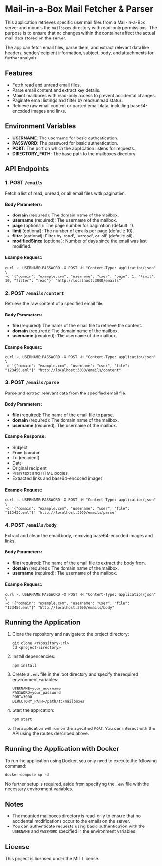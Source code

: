 # Mail-in-a-Box Mail Fetcher & Parser

This application retrieves specific user mail files from a Mail-in-a-Box server and mounts the `mailboxes` directory with read-only permissions. The purpose is to ensure that no changes within the container affect the actual mail data stored on the server.

The app can fetch email files, parse them, and extract relevant data like headers, sender/recipient information, subject, body, and attachments for further analysis.

## Features

*   Fetch read and unread email files.
*   Parse email content and extract key details.
*   Mount mailboxes with read-only access to prevent accidental changes.
*   Paginate email listings and filter by read/unread status.
*   Retrieve raw email content or parsed email data, including base64-encoded images and links.

## Environment Variables

*   **USERNAME**: The username for basic authentication.
*   **PASSWORD**: The password for basic authentication.
*   **PORT**: The port on which the application listens for requests.
*   **DIRECTORY_PATH**: The base path to the mailboxes directory.

## API Endpoints

### 1\. POST `/emails`

Fetch a list of read, unread, or all email files with pagination.

#### Body Parameters:

*   **domain** (required): The domain name of the mailbox.
*   **username** (required): The username of the mailbox.
*   **page** (optional): The page number for pagination (default: 1).
*   **limit** (optional): The number of emails per page (default: 10).
*   **filter** (optional): Filter by 'read', 'unread', or 'all' (default: all).
*   **modifiedSince** (optional): Number of days since the email was last modified.

#### Example Request:

```
curl -u USERNAME:PASSWORD -X POST -H "Content-Type: application/json" \
-d '{"domain": "example.com", "username": "user", "page": 1, "limit": 10, "filter": "read"}' "http://localhost:3000/emails"
```

### 2\. POST `/emails/content`

Retrieve the raw content of a specified email file.

#### Body Parameters:

*   **file** (required): The name of the email file to retrieve the content.
*   **domain** (required): The domain name of the mailbox.
*   **username** (required): The username of the mailbox.

#### Example Request:

```
curl -u USERNAME:PASSWORD -X POST -H "Content-Type: application/json" \
-d '{"domain": "example.com", "username": "user", "file": "123456.eml"}' "http://localhost:3000/emails/content"
```

### 3\. POST `/emails/parse`

Parse and extract relevant data from the specified email file.

#### Body Parameters:

*   **file** (required): The name of the email file to parse.
*   **domain** (required): The domain name of the mailbox.
*   **username** (required): The username of the mailbox.

#### Example Response:

*   Subject
*   From (sender)
*   To (recipient)
*   Date
*   Original recipient
*   Plain text and HTML bodies
*   Extracted links and base64-encoded images

#### Example Request:

```
curl -u USERNAME:PASSWORD -X POST -H "Content-Type: application/json" \
-d '{"domain": "example.com", "username": "user", "file": "123456.eml"}' "http://localhost:3000/emails/parse"
```

### 4\. POST `/emails/body`

Extract and clean the email body, removing base64-encoded images and links.

#### Body Parameters:

*   **file** (required): The name of the email file to extract the body from.
*   **domain** (required): The domain name of the mailbox.
*   **username** (required): The username of the mailbox.

#### Example Request:

```
curl -u USERNAME:PASSWORD -X POST -H "Content-Type: application/json" \
-d '{"domain": "example.com", "username": "user", "file": "123456.eml"}' "http://localhost:3000/emails/body"
```

## Running the Application

1.  Clone the repository and navigate to the project directory:

    ```
    git clone <repository-url>
    cd <project-directory>
    ```

2.  Install dependencies:

    ```
    npm install
    ```

3.  Create a `.env` file in the root directory and specify the required environment variables:

    ```
    USERNAME=your_username
    PASSWORD=your_password
    PORT=3000
    DIRECTORY_PATH=/path/to/mailboxes
    ```

4.  Start the application:

    ```
    npm start
    ```

5.  The application will run on the specified `PORT`. You can interact with the API using the routes described above.

## Running the Application with Docker

To run the application using Docker, you only need to execute the following command:

```
docker-compose up -d
```

No further setup is required, aside from specifying the `.env` file with the necessary environment variables.

## Notes

*   The mounted mailboxes directory is read-only to ensure that no accidental modifications occur to the emails on the server.
*   You can authenticate requests using basic authentication with the `USERNAME` and `PASSWORD` specified in the environment variables.

## License

This project is licensed under the MIT License.